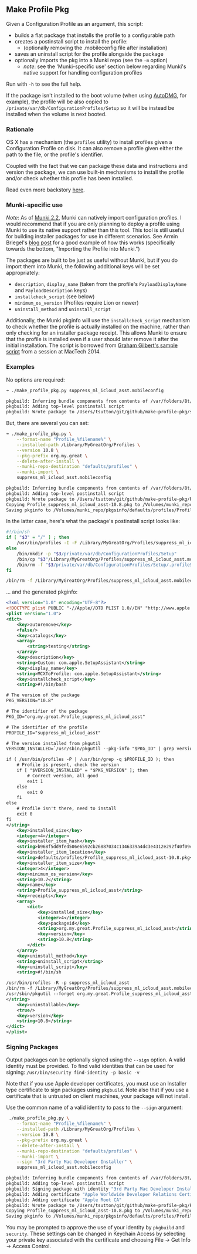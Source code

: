 ## Make Profile Pkg

Given a Configuration Profile as an argument, this script:
- builds a flat package that installs the profile to a configurable path
- creates a postinstall script to install the profile:
  - (optionally removing the .mobileconfig file after installation)
- saves an uninstall script for the profile alongside the package
- optionally imports the pkg into a Munki repo (see the `-m` option)
  - *note*: see the 'Munki-specific use' section below regarding Munki's native support for handling configuration profiles

Run with `-h` to see the full help.

If the package isn't installed to the boot volume (when using [AutoDMG](https://github.com/MagerValp/AutoDMG), for example), the profile will be also copied to `/private/var/db/ConfigurationProfiles/Setup` so it will be instead be installed when the volume is next booted.


### Rationale

OS X has a mechanism (the `profiles` utility) to install profiles given a Configuration Profile on disk. It can also remove a profile given either the path to the file, or the profile's identifier.

Coupled with the fact that we can package these data and instructions and version the package, we can use built-in mechanisms to install the profile and/or check whether this profile has been installed.

Read even more backstory [here](http://macops.ca/how-to-package-profiles).


### Munki-specific use

*Note*: As of [Munki 2.2](https://github.com/munki/munki/releases/tag/v2.2.0.2399), Munki can natively import configuration profiles. I would recommend that if you are only planning to deploy a profile using Munki to use its native support rather than this tool. This tool is still useful for building installer packages for use in different scenarios. See Armin Briegel's [blog post](http://scriptingosx.com/2015/01/push-settings-with-munkis-new-profile-support) for a good example of how this works (specifically towards the bottom, "Importing the Profile into Munki.")

The packages are built to be just as useful without Munki, but if you do import them into Munki, the following additional keys will be set appropriately:
- `description`, `display_name` (taken from the profile's `PayloadDisplayName` and `PayloadDescription` keys)
- `installcheck_script` (see below)
- `minimum_os_version` (Profiles require Lion or newer)
- `uninstall_method` and `uninstall_script`

Additionally, the Munki pkginfo will use the `installcheck_script` mechanism to check whether the profile is actually installed on the machine, rather than only checking for an installer package receipt. This allows Munki to ensure that the profile is installed even if a user should later remove it after the initial installation. The script is borrowed from [Graham Gilbert's sample script](https://github.com/grahamgilbert/mactech_2014/blob/effbfbfad4f1dfa9328287127c40a9051dcd4cb2/Profile/installcheck_script_v2.sh) from a session at MacTech 2014.


### Examples

No options are required:

```bash
➜ ./make_profile_pkg.py suppress_ml_icloud_asst.mobileconfig

pkgbuild: Inferring bundle components from contents of /var/folders/8t/5trmslfj2cnd5gxkbmkbn5fj38qb2l/T/tmpaiPyN5
pkgbuild: Adding top-level postinstall script
pkgbuild: Wrote package to /Users/tsutton/git/github/make-profile-pkg/suppress_ml_icloud_asst-2014.04.17.pkg
```

But, there are several you can set:

```bash
➜ ./make_profile_pkg.py \
    --format-name "Profile_%filename%" \
    --installed-path /Library/MyGreatOrg/Profiles \
    --version 10.8 \
    --pkg-prefix org.my.great \
    --delete-after-install \
    --munki-repo-destination "defaults/profiles" \
    --munki-import \
    suppress_ml_icloud_asst.mobileconfig

pkgbuild: Inferring bundle components from contents of /var/folders/8t/5trmslfj2cnd5gxkbmkbn5fj38qb2l/T/tmp_LwP92
pkgbuild: Adding top-level postinstall script
pkgbuild: Wrote package to /Users/tsutton/git/github/make-profile-pkg/Profile_suppress_ml_icloud_asst-10.8.pkg
Copying Profile_suppress_ml_icloud_asst-10.8.pkg to /Volumes/munki_repo/pkgs/defaults/profiles/Profile_suppress_ml_icloud_asst-10.8.pkg...
Saving pkginfo to /Volumes/munki_repo/pkgsinfo/defaults/profiles/Profile_suppress_ml_icloud_asst-10.8.plist...
```

In the latter case, here's what the package's postinstall script looks like:

```bash
#!/bin/sh
if [ "$3" = "/" ] ; then
    /usr/bin/profiles -I -F /Library/MyGreatOrg/Profiles/suppress_ml_icloud_asst.mobileconfig
else
    /bin/mkdir -p "$3/private/var/db/ConfigurationProfiles/Setup"
    /bin/cp "$3"/Library/MyGreatOrg/Profiles/suppress_ml_icloud_asst.mobileconfig "$3"/private/var/db/ConfigurationProfiles/Setup/suppress_ml_icloud_asst.mobileconfig
    /bin/rm -f "$3/private/var/db/ConfigurationProfiles/Setup/.profileSetupDone"
fi

/bin/rm -f /Library/MyGreatOrg/Profiles/suppress_ml_icloud_asst.mobileconfig
```


... and the generated pkginfo:

```xml
<?xml version="1.0" encoding="UTF-8"?>
<!DOCTYPE plist PUBLIC "-//Apple//DTD PLIST 1.0//EN" "http://www.apple.com/DTDs/PropertyList-1.0.dtd">
<plist version="1.0">
<dict>
    <key>autoremove</key>
    <false/>
    <key>catalogs</key>
    <array>
        <string>testing</string>
    </array>
    <key>description</key>
    <string>Custom: com.apple.SetupAssistant</string>
    <key>display_name</key>
    <string>MCXToProfile: com.apple.SetupAssistant</string>
    <key>installcheck_script</key>
    <string>#!/bin/bash

# The version of the package
PKG_VERSION="10.8"

# The identifier of the package
PKG_ID="org.my.great.Profile_suppress_ml_icloud_asst"

# The identifier of the profile
PROFILE_ID="suppress_ml_icloud_asst"

# The version installed from pkgutil
VERSION_INSTALLED=`/usr/sbin/pkgutil --pkg-info "$PKG_ID" | grep version | sed 's/^[^:]*: //'`

if ( /usr/bin/profiles -P | /usr/bin/grep -q $PROFILE_ID ); then
    # Profile is present, check the version
    if [ "$VERSION_INSTALLED" = "$PKG_VERSION" ]; then
        # Correct version, all good
        exit 1
    else
        exit 0
    fi
else
    # Profile isn't there, need to install
    exit 0
fi
</string>
    <key>installed_size</key>
    <integer>4</integer>
    <key>installer_item_hash</key>
    <string>b968f5dd9fed506e6592cb26887034c1346339a4dc3e4312e292f40f094e9cb7</string>
    <key>installer_item_location</key>
    <string>defaults/profiles/Profile_suppress_ml_icloud_asst-10.8.pkg</string>
    <key>installer_item_size</key>
    <integer>4</integer>
    <key>minimum_os_version</key>
    <string>10.7</string>
    <key>name</key>
    <string>Profile_suppress_ml_icloud_asst</string>
    <key>receipts</key>
    <array>
        <dict>
            <key>installed_size</key>
            <integer>4</integer>
            <key>packageid</key>
            <string>org.my.great.Profile_suppress_ml_icloud_asst</string>
            <key>version</key>
            <string>10.8</string>
        </dict>
    </array>
    <key>uninstall_method</key>
    <string>uninstall_script</string>
    <key>uninstall_script</key>
    <string>#!/bin/sh

/usr/bin/profiles -R -p suppress_ml_icloud_asst
/bin/rm -f /Library/MyGreatOrg/Profiles/suppress_ml_icloud_asst.mobileconfig
/usr/sbin/pkgutil --forget org.my.great.Profile_suppress_ml_icloud_asst
</string>
    <key>uninstallable</key>
    <true/>
    <key>version</key>
    <string>10.8</string>
</dict>
</plist>
```

### Signing Packages

Output packages can be optionally signed using the `--sign` option.  A valid identity must be provided.  To find valid identities that can be used for signing:
`/usr/bin/security find-identity -p basic -v`

Note that if you use Apple developer certificates, you must use an Installer type certificate to sign packages using `pkgbuild`.  Note also that if you use a certificate that is untrusted on client machines, your package will not install.

Use the common name of a valid identity to pass to the `--sign` argument:
```bash
 ./make_profile_pkg.py \
    --format-name "Profile_%filename%" \
    --installed-path /Library/MyGreatOrg/Profiles \
    --version 10.8 \
    --pkg-prefix org.my.great \
    --delete-after-install \
    --munki-repo-destination "defaults/profiles" \
    --munki-import \
    --sign "3rd Party Mac Developer Installer" \
    suppress_ml_icloud_asst.mobileconfig

pkgbuild: Inferring bundle components from contents of /var/folders/8t/5trmslfj2cnd5gxkbmkbn5fj38qb2l/T/tmp_LwP92
pkgbuild: Adding top-level postinstall script
pkgbuild: Signing package with identity "3rd Party Mac Developer Installer" from keychain /Users/tsutton/Library/Keychains/login.keychain
pkgbuild: Adding certificate "Apple Worldwide Developer Relations Certification Authority"
pkgbuild: Adding certificate "Apple Root CA"
pkgbuild: Wrote package to /Users/tsutton/git/github/make-profile-pkg/Profile_suppress_ml_icloud_asst-10.8.pkg
Copying Profile_suppress_ml_icloud_asst-10.8.pkg to /Volumes/munki_repo/pkgs/defaults/profiles/Profile_suppress_ml_icloud_asst-10.8.pkg...
Saving pkginfo to /Volumes/munki_repo/pkgsinfo/defaults/profiles/Profile_suppress_ml_icloud_asst-10.8.plist...
```

You may be prompted to approve the use of your identity by `pkgbuild` and `security`.  These settings can be changed in Keychain Access by selecting your private key associated with the certificate and choosing File -> Get Info -> Access Control.
